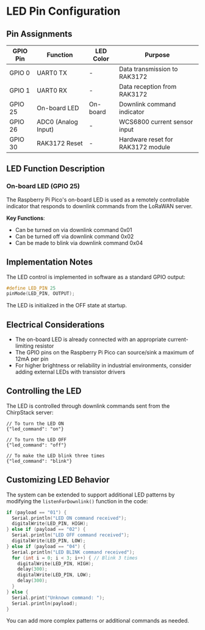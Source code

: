 # LED Pin Configuration

## Pin Assignments

| GPIO Pin | Function             | LED Color | Purpose                           |
|----------|----------------------|-----------|-----------------------------------|
| GPIO 0   | UART0 TX             | -         | Data transmission to RAK3172      |
| GPIO 1   | UART0 RX             | -         | Data reception from RAK3172       |
| GPIO 25  | On-board LED         | On-board  | Downlink command indicator        |
| GPIO 26  | ADC0 (Analog Input)  | -         | WCS6800 current sensor input      |
| GPIO 30  | RAK3172 Reset        | -         | Hardware reset for RAK3172 module |

## LED Function Description

### On-board LED (GPIO 25)
The Raspberry Pi Pico's on-board LED is used as a remotely controllable indicator that responds to downlink commands from the LoRaWAN server.

**Key Functions**:
- Can be turned on via downlink command 0x01
- Can be turned off via downlink command 0x02
- Can be made to blink via downlink command 0x04

## Implementation Notes

The LED control is implemented in software as a standard GPIO output:

```cpp
#define LED_PIN 25
pinMode(LED_PIN, OUTPUT);
```

The LED is initialized in the OFF state at startup.

## Electrical Considerations

- The on-board LED is already connected with an appropriate current-limiting resistor
- The GPIO pins on the Raspberry Pi Pico can source/sink a maximum of 12mA per pin
- For higher brightness or reliability in industrial environments, consider adding external LEDs with transistor drivers

## Controlling the LED

The LED is controlled through downlink commands sent from the ChirpStack server:

```
// To turn the LED ON
{"led_command": "on"}

// To turn the LED OFF
{"led_command": "off"}

// To make the LED blink three times
{"led_command": "blink"}
```

## Customizing LED Behavior

The system can be extended to support additional LED patterns by modifying the `listenForDownlink()` function in the code:

```cpp
if (payload == "01") {
  Serial.println("LED ON command received");
  digitalWrite(LED_PIN, HIGH);
} else if (payload == "02") {
  Serial.println("LED OFF command received");
  digitalWrite(LED_PIN, LOW);
} else if (payload == "04") {
  Serial.println("LED BLINK command received");
  for (int i = 0; i < 3; i++) { // Blink 3 times
    digitalWrite(LED_PIN, HIGH);
    delay(300);
    digitalWrite(LED_PIN, LOW);
    delay(300);
  }
} else {
  Serial.print("Unknown command: ");
  Serial.println(payload);
}
```

You can add more complex patterns or additional commands as needed. 